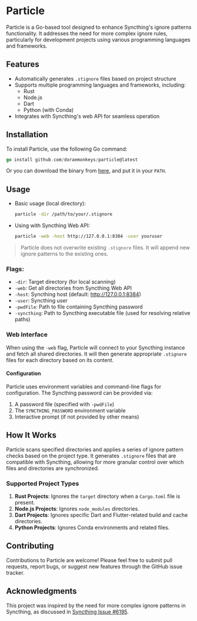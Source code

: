 # Particle

Particle is a Go-based tool designed to enhance Syncthing's ignore patterns functionality. It addresses the need for more complex ignore rules, particularly for development projects using various programming languages and frameworks.

## Features

- Automatically generates `.stignore` files based on project structure
- Supports multiple programming languages and frameworks, including:
  - Rust
  - Node.js
  - Dart
  - Python (with Conda)
- Integrates with Syncthing's web API for seamless operation

## Installation

To install Particle, use the following Go command:

```go
go install github.com/doraemonkeys/particle@latest
```

Or you can download the binary from [here](https://github.com/doraemonkeys/particle/releases/latest), and put it in your `PATH`.


## Usage

- Basic usage (local directory):

  ```bash
  particle -dir /path/to/your/.stignore
  ```

- Using with Syncthing Web API:

  ```bash
  particle -web -host http://127.0.0.1:8384 -user youruser
  ```

> Particle does not overwrite existing `.stignore` files. It will append new ignore patterns to the existing ones.
>



### Flags:

- `-dir`: Target directory (for local scanning)
- `-web`: Get all directories from Syncthing Web API
- `-host`: Syncthing host (default: http://127.0.0.1:8384)
- `-user`: Syncthing user
- `-pwdFile`: Path to file containing Syncthing password
- `-syncthing`: Path to Syncthing executable file (used for resolving relative paths)



### Web Interface

When using the `-web` flag, Particle will connect to your Syncthing instance and fetch all shared directories. It will then generate appropriate `.stignore` files for each directory based on its content.

#### Configuration

Particle uses environment variables and command-line flags for configuration. The Syncthing password can be provided via:

1. A password file (specified with `-pwdFile`)
2. The `SYNCTHING_PASSWORD` environment variable
3. Interactive prompt (if not provided by other means)



## How It Works

Particle scans specified directories and applies a series of ignore pattern checks based on the project type. It generates `.stignore` files that are compatible with Syncthing, allowing for more granular control over which files and directories are synchronized.


### Supported Project Types

1. **Rust Projects**: Ignores the `target` directory when a `Cargo.toml` file is present.
2. **Node.js Projects**: Ignores `node_modules` directories.
3. **Dart Projects**: Ignores specific Dart and Flutter-related build and cache directories.
4. **Python Projects**: Ignores Conda environments and related files.

## Contributing

Contributions to Particle are welcome! Please feel free to submit pull requests, report bugs, or suggest new features through the GitHub issue tracker.

## Acknowledgments

This project was inspired by the need for more complex ignore patterns in Syncthing, as discussed in [Syncthing Issue #6195](https://github.com/syncthing/syncthing/issues/6195).

